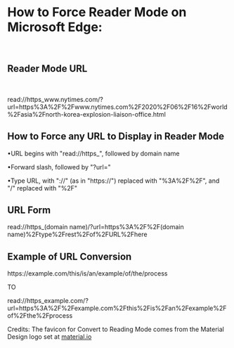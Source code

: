 <h1>How to Force Reader Mode on Microsoft Edge: </h1><br>
	<h2>Reader Mode URL</h2><br>
		<p>read://https_www.nytimes.com/?url=https%3A%2F%2Fwww.nytimes.com%2F2020%2F06%2F16%2Fworld%2Fasia%2Fnorth-korea-explosion-liaison-office.html</p>
	<h2>How to Force any URL to Display in Reader Mode</h2>
		<p>	•URL begins with "read://https_", followed by domain name</p>
		<p>	•Forward slash, followed by "?url="</p>
		<p>	•Type URL, with "://" (as in "https://") replaced with "%3A%2F%2F", and "/" replaced with "%2F"</p>
	<h2>URL Form</h2>
		<p>read://https_(domain name)/?url=https%3A%2F%2F(domain name)%2Ftype%2Frest%2Fof%2FURL%2Fhere</p>
	<h2>Example of URL Conversion</h2>
		<p>https://example.com/this/is/an/example/of/the/process</p>
		<p>	TO</p>
		<p>read://https_example.com/?url=https%3A%2F%2Fexample.com%2Fthis%2Fis%2Fan%2Fexample%2Fof%2Fthe%2Fprocess</p>
<p>Credits: The favicon for Convert to Reading Mode comes from the Material Design logo set at <a href="https://material.io/resources/icons">material.io</a></p>
